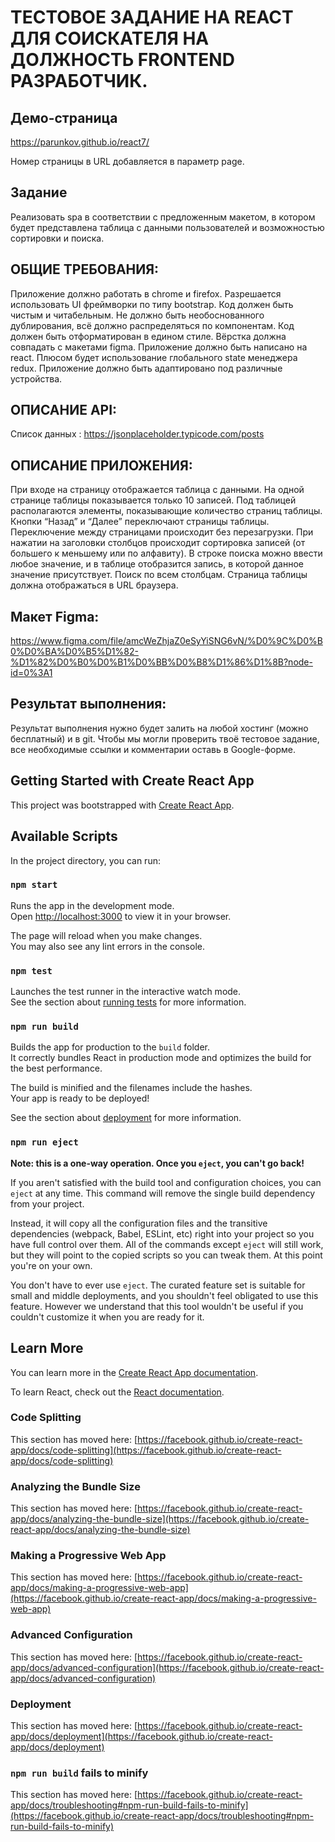 # ТЕСТОВОЕ ЗАДАНИЕ НА REACT ДЛЯ СОИСКАТЕЛЯ НА ДОЛЖНОСТЬ FRONTEND РАЗРАБОТЧИК. 

## Демо-страница

https://parunkov.github.io/react7/

Номер страницы в URL добавляется в параметр page.

## Задание

Реализовать spa в соответствии с предложенным макетом, в котором будет представлена таблица с данными пользователей и возможностью сортировки и поиска.

## ОБЩИЕ ТРЕБОВАНИЯ: 


Приложение должно работать в chrome и firefox. 
Разрешается использовать UI фреймворки по типу bootstrap.
Код должен быть чистым и читабельным. 
Не должно быть необоснованного дублирования, всё должно распределяться по компонентам.
Код должен быть отформатирован в едином стиле. 
Вёрстка должна совпадать с макетами figma.
Приложение должно быть написано на react.
Плюсом будет использование глобального state менеджера redux.
Приложение должно быть адаптировано под различные устройства.

## ОПИСАНИЕ API:
Список данных : https://jsonplaceholder.typicode.com/posts 

## ОПИСАНИЕ ПРИЛОЖЕНИЯ:
При входе на страницу отображается таблица с данными.
На одной странице таблицы показывается только 10 записей.
Под таблицей располагаются элементы, показывающие количество страниц таблицы.
Кнопки “Назад” и “Далее” переключают страницы таблицы.
Переключение между страницами происходит без перезагрузки. 
При нажатии на заголовки столбцов происходит сортировка записей (от большего к меньшему или по алфавиту).
В строке поиска можно ввести любое значение, и в таблице отобразится запись, в которой данное значение присутствует. Поиск по всем столбцам.
Страница таблицы должна отображаться в URL браузера.

## Макет Figma:

https://www.figma.com/file/amcWeZhjaZ0eSyYiSNG6vN/%D0%9C%D0%B0%D0%BA%D0%B5%D1%82-%D1%82%D0%B0%D0%B1%D0%BB%D0%B8%D1%86%D1%8B?node-id=0%3A1 

## Результат выполнения:

Результат выполнения нужно будет залить на любой хостинг (можно бесплатный) и в git. Чтобы мы могли проверить твоё тестовое задание, все необходимые ссылки и комментарии оставь в Google-форме.


## Getting Started with Create React App

This project was bootstrapped with [Create React App](https://github.com/facebook/create-react-app).

## Available Scripts

In the project directory, you can run:

### `npm start`

Runs the app in the development mode.\
Open [http://localhost:3000](http://localhost:3000) to view it in your browser.

The page will reload when you make changes.\
You may also see any lint errors in the console.

### `npm test`

Launches the test runner in the interactive watch mode.\
See the section about [running tests](https://facebook.github.io/create-react-app/docs/running-tests) for more information.

### `npm run build`

Builds the app for production to the `build` folder.\
It correctly bundles React in production mode and optimizes the build for the best performance.

The build is minified and the filenames include the hashes.\
Your app is ready to be deployed!

See the section about [deployment](https://facebook.github.io/create-react-app/docs/deployment) for more information.

### `npm run eject`

**Note: this is a one-way operation. Once you `eject`, you can't go back!**

If you aren't satisfied with the build tool and configuration choices, you can `eject` at any time. This command will remove the single build dependency from your project.

Instead, it will copy all the configuration files and the transitive dependencies (webpack, Babel, ESLint, etc) right into your project so you have full control over them. All of the commands except `eject` will still work, but they will point to the copied scripts so you can tweak them. At this point you're on your own.

You don't have to ever use `eject`. The curated feature set is suitable for small and middle deployments, and you shouldn't feel obligated to use this feature. However we understand that this tool wouldn't be useful if you couldn't customize it when you are ready for it.

## Learn More

You can learn more in the [Create React App documentation](https://facebook.github.io/create-react-app/docs/getting-started).

To learn React, check out the [React documentation](https://reactjs.org/).

### Code Splitting

This section has moved here: [https://facebook.github.io/create-react-app/docs/code-splitting](https://facebook.github.io/create-react-app/docs/code-splitting)

### Analyzing the Bundle Size

This section has moved here: [https://facebook.github.io/create-react-app/docs/analyzing-the-bundle-size](https://facebook.github.io/create-react-app/docs/analyzing-the-bundle-size)

### Making a Progressive Web App

This section has moved here: [https://facebook.github.io/create-react-app/docs/making-a-progressive-web-app](https://facebook.github.io/create-react-app/docs/making-a-progressive-web-app)

### Advanced Configuration

This section has moved here: [https://facebook.github.io/create-react-app/docs/advanced-configuration](https://facebook.github.io/create-react-app/docs/advanced-configuration)

### Deployment

This section has moved here: [https://facebook.github.io/create-react-app/docs/deployment](https://facebook.github.io/create-react-app/docs/deployment)

### `npm run build` fails to minify

This section has moved here: [https://facebook.github.io/create-react-app/docs/troubleshooting#npm-run-build-fails-to-minify](https://facebook.github.io/create-react-app/docs/troubleshooting#npm-run-build-fails-to-minify)
